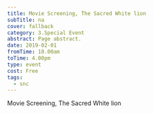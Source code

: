 ```yaml
---
title: Movie Screening, The Sacred White lion
subTitle: na
cover: fallback
category: 3.Special Event
abstract: Page abstract.
date: 2019-02-01
fromTime: 10.00am
toTime: 4.00pm
type: event
cost: Free
tags:
  - snc
---
```


Movie Screening, The Sacred White lion


